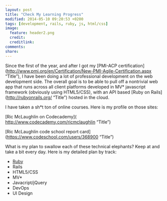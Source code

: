 ```yaml
---
layout: post
title: "Check My Learning Progress"
modified: 2014-05-10 09:20:53 +0200
tags: [development, rails, ruby, js, html/css]
image:
  feature: header2.png
  credit: 
  creditlink: 
comments: 
share: 
---
```

Since the first of the year, and after I got my [PMI-ACP certification](http://www.pmi.org/en/Certification/New-PMI-Agile-Certification.aspx “Title”), I have been doing a lot of professional development on the web development side. The overall goal is to be able to pull off a nontrivial web app that runs across all client platforms developed in MV* javascript framework (obviously using HTML5/CSS), with an API based [Ruby on Rails](http://rubyonrails.org/ “Title”) hosted in the cloud. 

I have taken a sh*t ton of online courses. Here is my profile on those sites:

[Ric McLaughlin on Codecademy]( http://www.codecademy.com/ricmclaughlin “Title”)

[Ric McLaughlin code school report card](https://www.codeschool.com/users/368900 “Title”)

What is my plan to swallow each of these technical elephants? Keep at and take a bit every day. Here is my detailed plan by track:

* [Ruby](http://ric.mclaughlin.today/the-ruby-learning-path/ "Title") 
* Rails
* HTML5/CSS
* MV*
* Javacript/jQuery
* DevOps
* UI Design